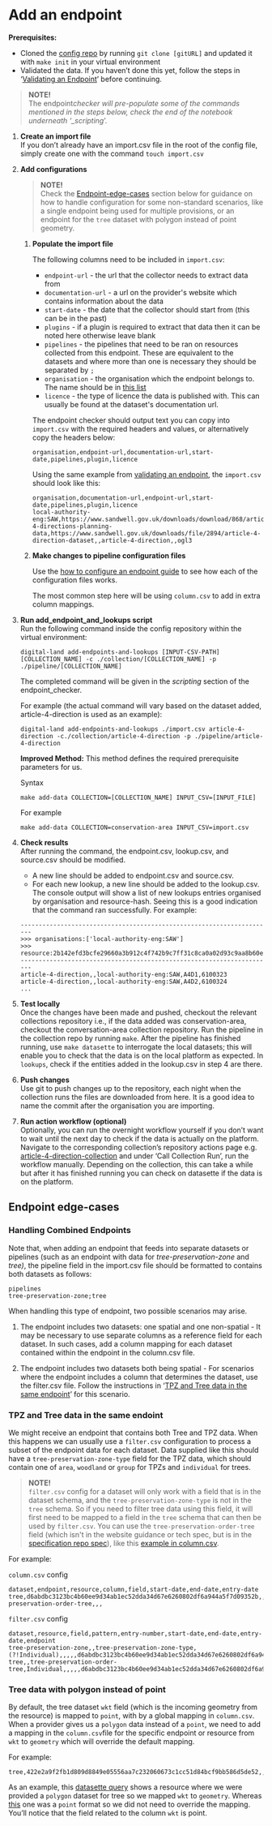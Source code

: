 # Add an endpoint

**Prerequisites:**

- Cloned the [config repo](https://github.com/digital-land/config) by running `git clone [gitURL]` and updated it with `make init` in your virtual environment
- Validated the data. If you haven’t done this yet, follow the steps in ‘[Validating an Endpoint](../../Validating/Validate-an-endpoint)’ before continuing.

> **NOTE!**  
> The endpoint*checker will pre-populate some of the commands mentioned in the steps below, check the end of the notebook underneath ‘\_scripting*’.

1. **Create an import file**  
   If you don’t already have an import.csv file in the root of the config file, simply create one with the command `touch import.csv`

1. **Add configurations**

   > **NOTE!**  
   > Check the [Endpoint-edge-cases](https://digital-land.github.io/technical-documentation/data-operations-manual/How-To-Guides/Adding/Add-an-endpoint/#endpoint-edge-cases) section below for guidance on how to handle configuration for some non-standard scenarios, like a single endpoint being used for multiple provisions, or an endpoint for the `tree` dataset with polygon instead of point geometry.

   1. **Populate the import file**

      The following columns need to be included in `import.csv`:

      - `endpoint-url` - the url that the collector needs to extract data from
      - `documentation-url` - a url on the provider's website which contains information about the data
      - `start-date` - the date that the collector should start from (this can be in the past)
      - `plugins` - if a plugin is required to extract that data then it can be noted here otherwise leave blank
      - `pipelines` - the pipelines that need to be ran on resources collected from this endpoint. These are equivalent to the datasets and where more than one is necessary they should be separated by `;`
      - `organisation` - the organisation which the endpoint belongs to. The name should be in [this list](https://datasette.planning.data.gov.uk/digital-land/organisation)
      - `licence` - the type of licence the data is published with. This can usually be found at the dataset's documentation url.

      The endpoint checker should output text you can copy into `import.csv` with the required headers and values, or alternatively copy the headers below:

      ```
      organisation,endpoint-url,documentation-url,start-date,pipelines,plugin,licence
      ```

      Using the same example from [validating an endpoint](../../Validating//Validate-an-endpoint), the `import.csv` should look like this:

      ```
      organisation,documentation-url,endpoint-url,start-date,pipelines,plugin,licence
      local-authority-eng:SAW,https://www.sandwell.gov.uk/downloads/download/868/article-4-directions-planning-data,https://www.sandwell.gov.uk/downloads/file/2894/article-4-direction-dataset,,article-4-direction,,ogl3
      ```

   1. **Make changes to pipeline configuration files**

      Use the [how to configure an endpoint guide](../Configure-an-endpoint) to see how each of the configuration files works.

      The most common step here will be using `column.csv` to add in extra column mappings.

1. **Run add_endpoint_and_lookups script**  
   Run the following command inside the config repository within the virtual environment:

   ```
   digital-land add-endpoints-and-lookups [INPUT-CSV-PATH] [COLLECTION_NAME] -c ./collection/[COLLECTION_NAME] -p ./pipeline/[COLLECTION_NAME]
   ```

   The completed command will be given in the _scripting_ section of the endpoint_checker.

   For example (the actual command will vary based on the dataset added, article-4-direction is used as an example):

   ```
   digital-land add-endpoints-and-lookups ./import.csv article-4-direction -c./collection/article-4-direction -p ./pipeline/article-4-direction

   ```

   **Improved Method:**
   This method defines the required prerequisite parameters for us.

   Syntax
   ```
   make add-data COLLECTION=[COLLECTION_NAME] INPUT_CSV=[INPUT_FILE]
   ```

   For example
   ```
   make add-data COLLECTION=conservation-area INPUT_CSV=import.csv
   ```

1. **Check results**  
   After running the command, the endpoint.csv, lookup.csv, and source.csv should be modified.

   - A new line should be added to endpoint.csv and source.csv.
   - For each new lookup, a new line should be added to the lookup.csv.  
     The console output will show a list of new lookups entries organised by organisation and resource-hash. Seeing this is a good indication that the command ran successfully.
     For example:

   ```
   ----------------------------------------------------------------------
   >>> organisations:['local-authority-eng:SAW']
   >>> resource:2b142efd3bcfe29660a3b912c4f742b9c7ff31c8ca0a02d93c9aa8b60e8e2469
   ----------------------------------------------------------------------
   article-4-direction,,local-authority-eng:SAW,A4D1,6100323
   article-4-direction,,local-authority-eng:SAW,A4D2,6100324
   ...
   ```

1. **Test locally**  
   Once the changes have been made and pushed, checkout the relevant collections repository i.e., if the data added was conservation-area, checkout the conversation-area collection repository. Run the pipeline in the collection repo by running `make`. After the pipeline has finished running, use `make datasette` to interrogate the local datasets; this will enable you to check that the data is on the local platform as expected. In `lookups`, check if the entities added in the lookup.csv in step 4 are there.

1. **Push changes**  
   Use git to push changes up to the repository, each night when the collection runs the files are downloaded from here. It is a good idea to name the commit after the organisation you are importing.

1. **Run action workflow (optional)**  
   Optionally, you can run the overnight workflow yourself if you don’t want to wait until the next day to check if the data is actually on the platform. Navigate to the corresponding collection’s repository actions page e.g. [article-4-direction-collection](https://github.com/digital-land/article-4-direction-collection/actions) and under ‘Call Collection Run’, run the workflow manually. Depending on the collection, this can take a while but after it has finished running you can check on datasette if the data is on the platform.

## Endpoint edge-cases

### Handling Combined Endpoints

Note that, when adding an endpoint that feeds into separate datasets or pipelines (such as an endpoint with data for _tree-preservation-zone_ and _tree)_, the pipeline field in the import.csv file should be formatted to contains both datasets as follows:

```
pipelines
tree-preservation-zone;tree
```

When handling this type of endpoint, two possible scenarios may arise.

1. The endpoint includes two datasets: one spatial and one non-spatial \- It may be necessary to use separate columns as a reference field for each dataset. In such cases, add a column mapping for each dataset contained within the endpoint in the column.csv file.

2. The endpoint includes two datasets both being spatial \- For scenarios where the endpoint includes a column that determines the dataset, use the filter.csv file. Follow the instructions in ‘[TPZ and Tree data in the same endpoint](#tpz-and-tree-data-in-same-endpoint)’ for this scenario.

### TPZ and Tree data in the same endoint

We might receive an endpoint that contains both Tree and TPZ data. When this happens we can usually use a `filter.csv` configuration to process a subset of the endpoint data for each dataset. Data supplied like this should have a `tree-preservation-zone-type` field for the TPZ data, which should contain one of `area`, `woodland` or `group` for TPZs and `individual` for trees.

>**NOTE!**  
>`filter.csv` config for a dataset will only work with a field that is in the dataset schema, and the `tree-preservation-zone-type` is not in the `tree` schema. So if you need to filter tree data using this field, it will first need to be mapped to a field in the `tree` schema that can then be used by `filter.csv`. You can use the `tree-preservation-order-tree` field (which isn't in the website guidance or tech spec, but is in the [specification repo spec](https://github.com/digital-land/specification/blob/main/content/dataset/tree.md)), like this [example in column.csv](https://github.com/digital-land/config/blob/main/pipeline/tree-preservation-order/column.csv#L201).


For example:

`column.csv` config
```
dataset,endpoint,resource,column,field,start-date,end-date,entry-date
tree,d6abdbc3123bc4b60ee9d34ab1ec52dda34d67e6260802df6a944a5f7d09352b,,tree_preservation_zone_type,tree-preservation-order-tree,,,
```

`filter.csv` config
```
dataset,resource,field,pattern,entry-number,start-date,end-date,entry-date,endpoint
tree-preservation-zone,,tree-preservation-zone-type,(?!Individual),,,,,d6abdbc3123bc4b60ee9d34ab1ec52dda34d67e6260802df6a944a5f7d09352b
tree,,tree-preservation-order-tree,Individual,,,,,d6abdbc3123bc4b60ee9d34ab1ec52dda34d67e6260802df6a944a5f7d09352b
```


### Tree data with polygon instead of point

By default, the tree dataset `wkt` field (which is the incoming geometry from the resource) is mapped to `point`, with by a global mapping in `column.csv`. When a provider gives us a `polygon` data instead of a `point`, we need to add a mapping in the `column.csv`file for the specific endpoint or resource from `wkt` to `geometry` which will override the default mapping.

For example:

```
tree,422e2a9f2fb1d809d8849e05556aa7c232060673c1cc51d84bcf9bb586d5de52,,WKT,geometry,,,
```

As an example, this [datasette query](https://datasette.planning.data.gov.uk/digital-land/column_field?_sort=rowid&resource__exact=0889c8a96914abc22521f738a6cbad7b104ccff6256118a0a39bf94912cb38d4) shows a resource where we were provided a `polygon` dataset for tree so we mapped `wkt` to `geometry`.
Whereas [this](https://datasette.planning.data.gov.uk/digital-land/column_field?resource=05182443ad8ea72ec17fd2f46dd6e19126e86ddbc2d5f386bb2dab8b5f922d49) one was a `point` format so we did not need to override the mapping. You’ll notice that the field related to the column `wkt` is point.
